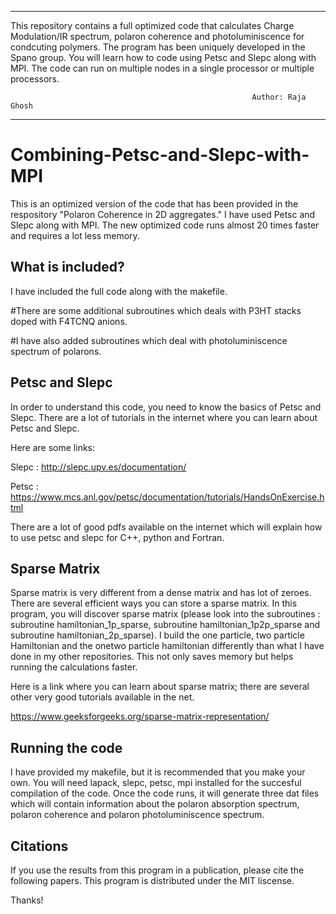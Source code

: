 

_____________________________________________________________________________________________________________________________________
This repository contains a full optimized code that calculates Charge Modulation/IR spectrum, polaron coherence and photoluminiscence for condcuting polymers. The program has been uniquely developed in the Spano group. You will learn how to code using Petsc and Slepc along with MPI. The code can run on multiple nodes in a single processor or multiple processors.
      
                                                          Author: Raja Ghosh
--------------------------------------------------------------------------------------------------------------------------------------



# Combining-Petsc-and-Slepc-with-MPI

This is an optimized version of the code that has been provided in the respository "Polaron Coherence in 2D aggregates." I have used Petsc and Slepc along with MPI. The new optimized code runs almost 20 times faster and requires a lot less memory.

What is included?
-----------------

I have included the full code along with the makefile. 

#There are some additional subroutines which deals with P3HT stacks doped with F4TCNQ anions.

#I have also added subroutines which deal with photoluminiscence spectrum of polarons. 


Petsc and Slepc
---------------
In order to understand this code, you need to know the basics of Petsc and Slepc. There are a lot of tutorials in the internet where you can learn about Petsc and Slepc. 

Here are some links:

Slepc : http://slepc.upv.es/documentation/

Petsc : https://www.mcs.anl.gov/petsc/documentation/tutorials/HandsOnExercise.html

There are a lot of good pdfs available on the internet which will explain how to use petsc and slepc for C++, python and Fortran. 


Sparse Matrix
---------------

Sparse matrix is very different from a dense matrix and has lot of zeroes. There are several efficient ways you can store a sparse matrix. In this program, you will discover sparse matrix (please look into the subroutines : subroutine hamiltonian_1p_sparse, subroutine hamiltonian_1p2p_sparse and subroutine hamiltonian_2p_sparse). I build the one particle, two particle Hamiltonian and the onetwo particle hamiltonian differently than what I have done in my other repositories. This not only saves memory but helps running the calculations faster. 

Here is a link where you can learn about sparse matrix; there are several other very good tutorials available in the net.

https://www.geeksforgeeks.org/sparse-matrix-representation/


Running the code
----------------

I have provided my makefile, but it is recommended that you make your own. You will need lapack, slepc, petsc, mpi installed for the succesful compilation of the code. Once the code runs, it will generate three dat files which will contain information about the polaron absorption spectrum, polaron coherence and polaron photoluminiscence spectrum.

Citations
----------------

If you use the results from this program in a publication, please cite the following papers. This program is distributed 
under the MIT liscense.



Thanks!



